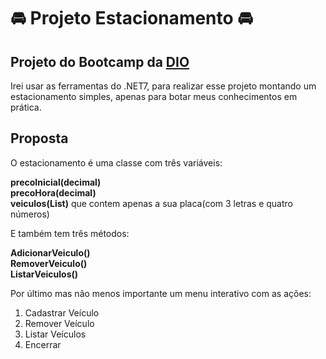 # :oncoming_automobile: Projeto Estacionamento :oncoming_automobile:

## Projeto do Bootcamp da [DIO](www.dio.me)
 
 
 Irei usar as ferramentas do .NET7, para realizar esse projeto montando um estacionamento simples, apenas para botar meus conhecimentos em prática.
 
 Proposta
 ----------------------------------
 O estacionamento é uma classe com três variáveis:  
 
 **precoInicial(decimal)**    
 **precoHora(decimal)**   
 **veiculos(List<string>)** que contem apenas a sua placa(com 3 letras e quatro números)
 
 E também tem três métodos:
 
 **AdicionarVeiculo()**  
 **RemoverVeiculo()**   
 **ListarVeiculos()**
 
 Por último mas não menos importante um menu interativo com as ações:
 1. Cadastrar Veículo
 2. Remover Veículo
 3. Listar Veículos
 4. Encerrar
